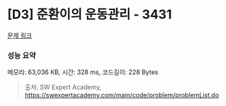 # [D3] 준환이의 운동관리 - 3431 

[문제 링크](https://swexpertacademy.com/main/code/problem/problemDetail.do?contestProbId=AWE_ZXcqAAMDFAV2) 

### 성능 요약

메모리: 63,036 KB, 시간: 328 ms, 코드길이: 228 Bytes



> 출처: SW Expert Academy, https://swexpertacademy.com/main/code/problem/problemList.do